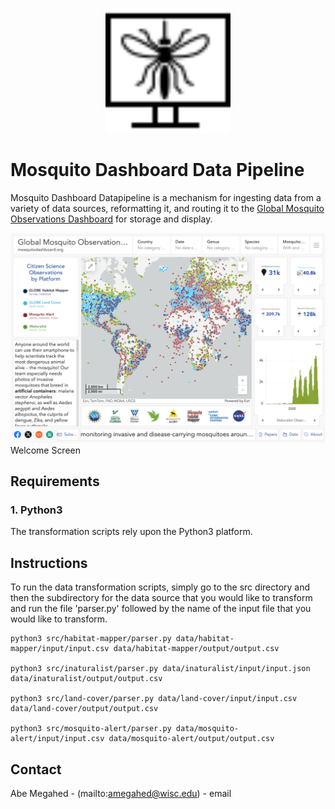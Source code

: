 <p align="center">
  <div align="center">
    <img src="./images/logos/logo.svg" alt="Logo" style="width:200px">
  </div>
</p>

# Mosquito Dashboard Data Pipeline

Mosquito Dashboard Datapipeline is a mechanism for ingesting data from a variety of data sources, reformatting it, and routing it to the [Global Mosquito Observations Dashboard](https://mosquitodashboard.org) for storage and display.

![Screen Shot](images/screen-shots/mosquito-dashboard.png)
Welcome Screen

## Requirements

### 1. Python3

The transformation scripts rely upon the Python3 platform.

## Instructions

To run the data transformation scripts, simply go to the src directory and then the subdirectory for the data source that you would like to transform and run the file 'parser.py' followed by the name of the input file that you would like to transform.

```
python3 src/habitat-mapper/parser.py data/habitat-mapper/input/input.csv data/habitat-mapper/output/output.csv

python3 src/inaturalist/parser.py data/inaturalist/input/input.json data/inaturalist/output/output.csv

python3 src/land-cover/parser.py data/land-cover/input/input.csv data/land-cover/output/output.csv

python3 src/mosquito-alert/parser.py data/mosquito-alert/input/input.csv data/mosquito-alert/output/output.csv
```

<!-- CONTACT -->
## Contact

Abe Megahed - (mailto:amegahed@wisc.edu) - email
